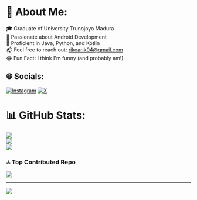 # 💫 About Me:<br>
🎓 Graduate of University Trunojoyo Madura<br>
📱 Passionate about Android Development<br>
🌟 Proficient in Java, Python, and Kotlin<br>
📬 Feel free to reach out: rikoarik04@gmail.com<br>
😂 Fun Fact: I think I'm funny (and probably am!)<br>

## 🌐 Socials:
[![Instagram](https://img.shields.io/badge/Instagram-%23E4405F.svg?logo=Instagram&logoColor=white)](https://instagram.com/@ark_npc) [![X](https://img.shields.io/badge/X-black.svg?logo=X&logoColor=white)](https://x.com/@yth_ark) 

# 📊 GitHub Stats:
![](https://github-readme-stats.vercel.app/api?username=rikoarik&theme=tokyonight&hide_border=false&include_all_commits=false&count_private=false)<br/>
![](https://github-readme-streak-stats.herokuapp.com/?user=rikoarik&theme=tokyonight&hide_border=false)<br/>
![](https://github-readme-stats.vercel.app/api/top-langs/?username=rikoarik&theme=tokyonight&hide_border=false&include_all_commits=false&count_private=false&layout=compact)

### 🔝 Top Contributed Repo
![](https://github-contributor-stats.vercel.app/api?username=rikoarik&limit=5&theme=algolia&combine_all_yearly_contributions=true)

---
[![](https://visitcount.itsvg.in/api?id=rikoarik&icon=0&color=1)](https://visitcount.itsvg.in)

<!-- Proudly created with GPRM ( https://gprm.itsvg.in ) -->

